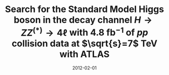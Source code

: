 ---
title: "Search for the Standard Model Higgs boson in the decay channel $H \\to ZZ^{(*)} \\to 4 \\ell$ with 4.8 fb$^{-1}$ of $pp$ collision data at $\\sqrt{s}=7$ TeV with ATLAS"
date: 2012-02-01
venue: Phys. Lett. B 710 (2012) 383--402
link: https://doi.org/10.1016/j.physletb.2012.03.005
inspire_id: 1088225
---